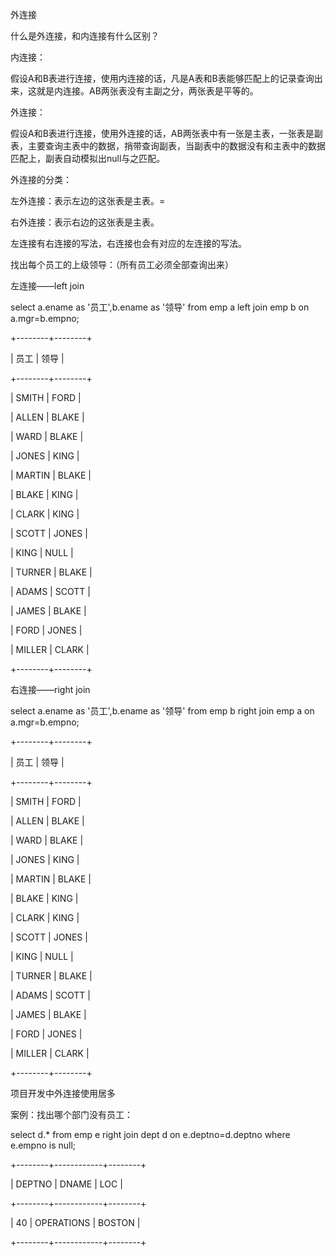 外连接



什么是外连接，和内连接有什么区别？

内连接：

假设A和B表进行连接，使用内连接的话，凡是A表和B表能够匹配上的记录查询出来，这就是内连接。AB两张表没有主副之分，两张表是平等的。



外连接：

假设A和B表进行连接，使用外连接的话，AB两张表中有一张是主表，一张表是副表，主要查询主表中的数据，捎带查询副表，当副表中的数据没有和主表中的数据匹配上，副表自动模拟出null与之匹配。



外连接的分类：

左外连接：表示左边的这张表是主表。\=

右外连接：表示右边的这张表是主表。



左连接有右连接的写法，右连接也会有对应的左连接的写法。



找出每个员工的上级领导：（所有员工必须全部查询出来）

左连接——left join

  select a.ename as '员工',b.ename as '领导' from emp a left join emp b on a.mgr=b.empno;

  +--------+--------+

  | 员工 | 领导 |

  +--------+--------+

  | SMITH | FORD |

  | ALLEN | BLAKE |

  | WARD | BLAKE |

  | JONES | KING |

  | MARTIN | BLAKE |

  | BLAKE | KING |

  | CLARK | KING |

  | SCOTT | JONES |

  | KING | NULL |

  | TURNER | BLAKE |

  | ADAMS | SCOTT |

  | JAMES | BLAKE |

  | FORD | JONES |

  | MILLER | CLARK |

  +--------+--------+




右连接——right join

  select a.ename as '员工',b.ename as '领导' from emp b right join emp a on a.mgr=b.empno;

  +--------+--------+

  | 员工 | 领导 |

  +--------+--------+

  | SMITH | FORD |

  | ALLEN | BLAKE |

  | WARD | BLAKE |

  | JONES | KING |

  | MARTIN | BLAKE |

  | BLAKE | KING |

  | CLARK | KING |

  | SCOTT | JONES |

  | KING | NULL |

  | TURNER | BLAKE |

  | ADAMS | SCOTT |

  | JAMES | BLAKE |

  | FORD | JONES |

  | MILLER | CLARK |

  +--------+--------+


项目开发中外连接使用居多



案例：找出哪个部门没有员工：

  select d.\* from emp e right join dept d on e.deptno=d.deptno where e.empno is null;

  +--------+------------+--------+

  | DEPTNO | DNAME | LOC |

  +--------+------------+--------+

  | 40 | OPERATIONS | BOSTON |

  +--------+------------+--------+




